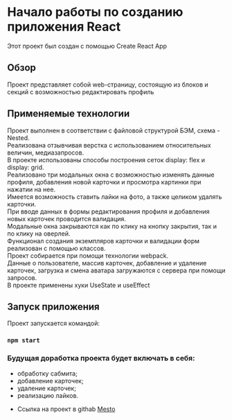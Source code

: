 # Начало работы по созданию приложения React
Этот проект был создан с помощью Create React App

## Обзор
Проект представляет собой web-страницу, состоящую из блоков и секций с возможностью редактировать профиль

## Применяемые технологии
Проект выполнен в соответствии с файловой структурой БЭМ, схема - Nested.<br>
Реализована отзывчивая верстка с использованием относительных величин, медиазапросов.<br>
В проекте использованы способы построения сеток display: flex и display: grid.<br>
Реализовано три модальных окна с возможностью изменять данные профиля, добавления новой карточки и просмотра картинки при нажатии на нее.<br>
Имеется возможность ставить лайки на фото, а также целиком удалять карточки.<br>
При вводе данных в формы редактирования профиля и добавления новых карточек проводится валидация.<br>
Модальные окна закрываются как по клику на кнопку закрытия, так и по клику на оверлей.<br>
Функционал создания экземпляров карточки и валидации форм реализован с помощью классов.<br>
Проект собирается при помощи технологии webpack.<br>
Данные о пользователе, массив карточек, добавление и удаление карточек, загрузка и смена аватара загружаются с сервера при помощи запросов.<br>
В проекте применены хуки UseState и useEffect

## Запуск приложения

Проект запускается командой:

### `npm start`

### Будущая доработка проекта будет включать в себя:
- обработку сабмита;
- добавление карточек;
- удаление карточек;
- реализацию лайков.

* Ссылка на проект в githab [Mesto](https://dea2022.github.io/mesto-react/)

